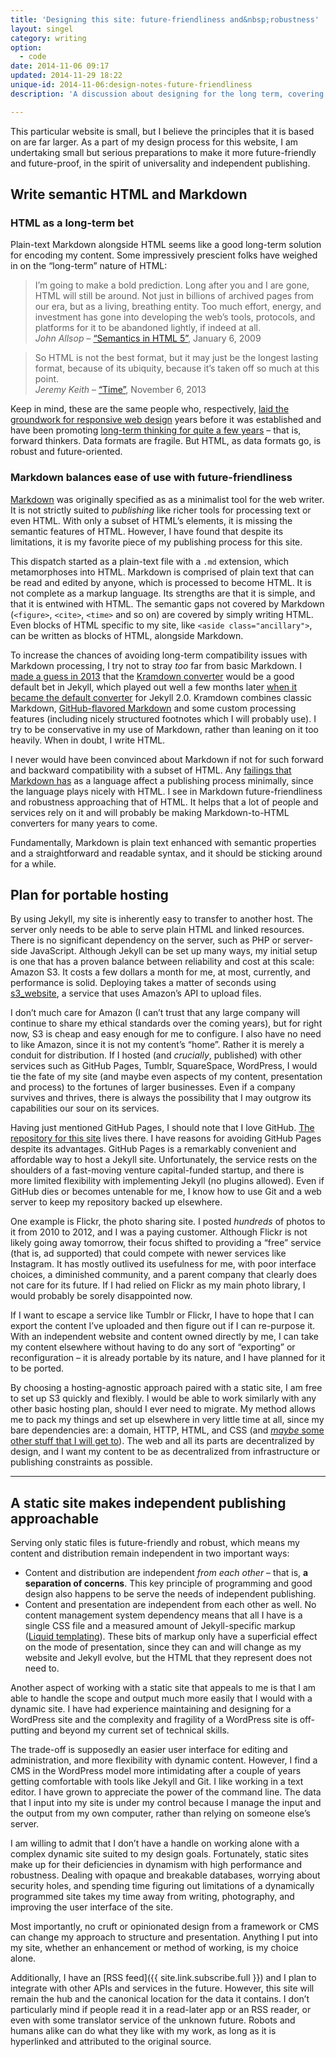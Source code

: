 ```yaml
---
title: 'Designing this site: future-friendliness and&nbsp;robustness'
layout: singel
category: writing
option:
  - code
date: 2014-11-06 09:17
updated: 2014-11-29 18:22
unique-id: 2014-11-06:design-notes-future-friendliness
description: 'A discussion about designing for the long term, covering HTML, independent publishing, and web hosting.'

---
```


This particular website is small, but I believe the principles that it is based on are far larger. As a part of my design process for this website, I am undertaking small but serious preparations to make it more future-friendly and future-proof, in the spirit of universality and independent publishing.

## Write semantic HTML and Markdown

### HTML as a long-term bet

Plain-text Markdown alongside HTML seems like a good long-term solution for encoding my content. Some impressively prescient folks have weighed in on the “long-term” nature of HTML:

<blockquote>I’m going to make a bold prediction. Long after you and I are gone, HTML will still be around. Not just in billions of archived pages from our era, but as a living, breathing entity. Too much effort, energy, and investment has gone into developing the web’s tools, protocols, and platforms for it to be abandoned lightly, if indeed at all. <footer><cite>John Allsop</cite> – <a href="http://alistapart.com/article/semanticsinHTML5">“Semantics in HTML 5”</a>, <time datetime="2009-01-06">January 6, 2009</time></footer></blockquote>

<blockquote>So HTML is not the best format, but it may just be the longest lasting format, because of its ubiquity, because it’s taken off so much at this point.<footer><cite>Jeremy Keith</cite> – <a href="https://adactio.com/articles/6630/">“Time”</a>, <time datetime="2014-11-06">November 6, 2013</time></footer></blockquote>

Keep in mind, these are the same people who, respectively, [laid the groundwork for responsive web design](http://alistapart.com/article/dao) years before it was established and have been promoting [long-term thinking for quite a few years](https://adactio.com/articles/1522) – that is, forward thinkers. Data formats are fragile. But HTML, as data formats go, is robust and future-oriented.

### Markdown balances ease of use with future-friendliness

[Markdown](http://daringfireball.net/projects/markdown/) was originally specified as as a minimalist tool for the web writer. It is not strictly suited to *publishing* like richer tools for processing text or even HTML. With only a subset of HTML’s elements, it is missing the semantic features of HTML. However, I have found that despite its limitations, it is my favorite piece of my publishing process for this site.

This dispatch started as a plain-text file with a `.md` extension, which metamorphoses into HTML. Markdown is comprised of plain text that can be read and edited by anyone, which is processed to become HTML. It is not complete as a markup language. Its strengths are that it is simple, and that it is entwined with HTML. The semantic gaps not covered by Markdown (`<figure>`, `<cite>`, `<time>` and so on) are covered by simply writing HTML. Even blocks of HTML specific to my site, like `<aside class="ancillary">`, can be written as blocks of HTML, alongside Markdown.

<aside class="ancillary">To increase the chances of avoiding long-term compatibility issues with Markdown processing, I try not to stray <em>too</em> far from basic Markdown. I <a href="https://github.com/opattison/jeancflanagan/pull/14">made a guess in 2013</a> that the <a href="https://github.com/opattison/jeancflanagan/pull/14">Kramdown converter</a> would be a good default bet in Jekyll, which played out well a few months later <a href="http://jekyllrb.com/news/2014/05/06/jekyll-turns-2-0-0/">when it became the default converter</a> for Jekyll 2.0. Kramdown combines classic Markdown, <a href="https://help.github.com/articles/github-flavored-markdown/">GitHub-flavored Markdown</a> and some custom processing features (including nicely structured footnotes which I will probably use). I try to be conservative in my use of Markdown, rather than leaning on it too heavily. When in doubt, I write HTML.</aside>

I never would have been convinced about Markdown if not for such forward and backward compatibility with a subset of HTML. Any [failings that Markdown has](http://indiewebcamp.com/markdown#Criticism) as a language affect a publishing process minimally, since the language plays nicely with HTML. I see in Markdown future-friendliness and robustness approaching that of HTML. It helps that a lot of people and services rely on it and will probably be making Markdown-to-HTML converters for many years to come.

Fundamentally, Markdown is plain text enhanced with semantic properties and a straightforward and readable syntax, and it should be sticking around for a while.

## Plan for portable hosting

By using Jekyll, my site is inherently easy to transfer to another host. The server only needs to be able to serve plain HTML and linked resources. There is no significant dependency on the server, such as PHP or server-side JavaScript. Although Jekyll can be set up many ways, my initial setup is one that has a proven balance between reliability and cost at this scale: Amazon S3. It costs a few dollars a month for me, at most, currently, and performance is solid. Deploying takes a matter of seconds using [s3_website](https://github.com/laurilehmijoki/s3_website), a service that uses Amazon’s API to upload files.

I don’t much care for Amazon (I can’t trust that any large company will continue to share my ethical standards over the coming years), but for right now, S3 is cheap and easy enough for me to configure. I also have no need to like Amazon, since it is not my content’s “home”. Rather it is merely a conduit for distribution. If I hosted (and *crucially*, published) with other services such as GitHub Pages, Tumblr, SquareSpace, WordPress, I would tie the fate of my site (and maybe even aspects of my content, presentation and process) to the fortunes of larger businesses. Even if a company survives and thrives, there is always the possibility that I may outgrow its capabilities our sour on its services.

<aside class="ancillary">
<p>Having just mentioned GitHub Pages, I should note that I love GitHub. <a href="http://github.com/opattison/olivermakes/">The repository for this site</a> lives there. I have reasons for avoiding GitHub Pages despite its advantages. GitHub Pages is a remarkably convenient and affordable way to host a Jekyll site. Unfortunately, the service rests on the shoulders of a fast-moving venture capital-funded startup, and there is more limited flexibility with implementing Jekyll (no plugins allowed). Even if GitHub dies or becomes untenable for me, I know how to use Git and a web server to keep my repository backed up elsewhere.</p>
</aside>

One example is Flickr, the photo sharing site. I posted *hundreds* of photos to it from 2010 to 2012, and I was a paying customer. Although Flickr is not likely going away tomorrow, their focus shifted to providing a “free” service (that is, ad supported) that could compete with newer services like Instagram. It has mostly outlived its usefulness for me, with poor interface choices, a diminished community, and a parent company that clearly does not care for its future. If I had relied on Flickr as my main photo library, I would probably be sorely disappointed now.

If I want to escape a service like Tumblr or Flickr, I have to hope that I can export the content I’ve uploaded and then figure out if I can re-purpose it. With an independent website and content owned directly by me, I can take my content elsewhere without having to do any sort of “exporting” or reconfiguration – it is already portable by its nature, and I have planned for it to be ported.

By choosing a hosting-agnostic approach paired with a static site, I am free to set up S3 quickly and flexibly. I would be able to work similarly with any other basic hosting plan, should I ever need to migrate. My method allows me to pack my things and set up elsewhere in very little time at all, since my bare dependencies are: a domain, HTTP, HTML, and CSS (and [*maybe* some other stuff that I will get to](/2014/11/design-notes-dependencies/)). The web and all its parts are decentralized by design, and I want my content to be as decentralized from infrastructure or publishing constraints as possible.

- - -

## A static site makes independent publishing approachable

Serving only static files is future-friendly and robust, which means my content and distribution remain independent in two important ways:

- Content and distribution are independent *from each other* – that is, **a separation of concerns**. This key principle of programming and good design also happens to be serve the needs of independent publishing.
- Content and presentation are independent from each other as well. No content management system dependency means that all I have is a single CSS file and a measured amount of Jekyll-specific markup ([Liquid templating](http://jekyllrb.com/docs/templates/)). These bits of markup only have a superficial effect on the mode of presentation, since they can and will change as my website and Jekyll evolve, but the HTML that they represent does not need to.

Another aspect of working with a static site that appeals to me is that I am able to handle the scope and output much more easily that I would with a dynamic site. I have had experience maintaining and designing for a WordPress site and the complexity and fragility of a WordPress site is off-putting and beyond my current set of technical skills.

The trade-off is supposedly an easier user interface for editing and administration, and more flexibility with dynamic content. However, I find a CMS in the WordPress model more intimidating after a couple of years getting comfortable with tools like Jekyll and Git. I like working in a text editor. I have grown to appreciate the power of the command line. The data that I input into my site is under my control because I manage the input and the output from my own computer, rather than relying on someone else’s server.

I am willing to admit that I don’t have a handle on working alone with a complex dynamic site suited to my design goals. Fortunately, static sites make up for their deficiencies in dynamism with high performance and robustness. Dealing with opaque and breakable databases, worrying about security holes, and spending time figuring out limitations of a dynamically programmed site takes my time away from writing, photography, and improving the user interface of the site.

Most importantly, no cruft or opinionated design from a framework or CMS can change my approach to structure and presentation. Anything I put into my site, whether an enhancement or method of working, is my choice alone.

Additionally, I have an [RSS feed]({{ site.link.subscribe.full }}) and I plan to integrate with other APIs and services in the future. However, this site will remain the hub and the canonical location for the data it contains. I don’t particularly mind if people read it in a read-later app or an RSS reader, or even with some translator service of the unknown future. Robots and humans alike can do what they like with my work, as long as it is hyperlinked and attributed to the original source.